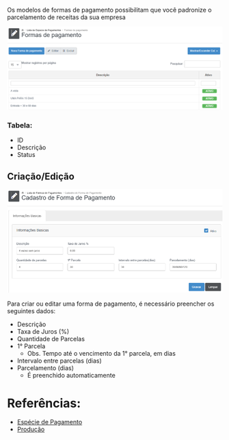 Os modelos de formas de pagamento possibilitam que você padronize o parcelamento de receitas da sua empresa

![](/assets/Pasted_image_20250518211043.png)

### Tabela:
- ID
- Descrição
- Status


## Criação/Edição
![](/assets/Pasted_image_20250518211717.png)

Para criar ou editar uma forma de pagamento, é necessário preencher os seguintes dados:
- Descrição
- Taxa de Juros (%)
- Quantidade de Parcelas
- 1° Parcela
	- Obs. Tempo até o vencimento da 1° parcela, em dias
- Intervalo entre parcelas (dias)
- Parcelamento (dias)
	- É preenchido automaticamente

# Referências:
- [Espécie de Pagamento](/Open%20Manager/Telas/Espécie%20de%20Pagamento.md)
- [Produção](/Open%20Manager/Telas/Produção.md)

